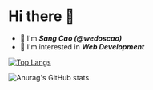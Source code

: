 # Hi there 👋

* 🌠 I'm ***Sang Cao (@wedoscao)***
* 💟 I'm interested in ***Web Development***

[![Top Langs](https://github-readme-stats.vercel.app/api/top-langs/?username=wedoscao&langs_count=8)](https://github.com/anuraghazra/github-readme-stats)

![Anurag's GitHub stats](https://github-readme-stats.vercel.app/api?username=wedoscao&show_icons=true&theme=radical)


